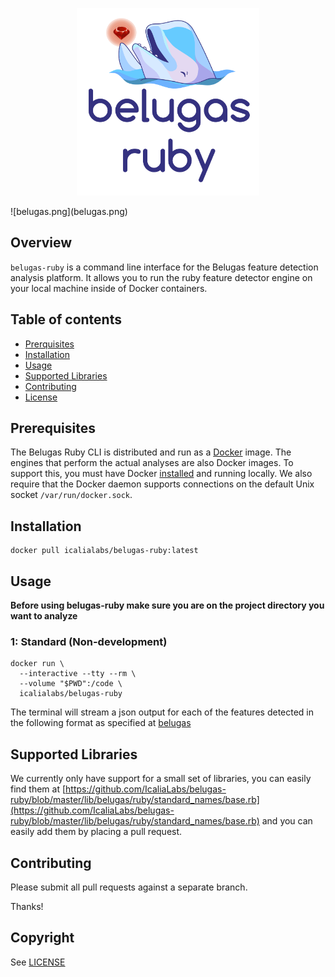 <p align="center">
  <img src="belugas.png" height="300px" alt="Belugas Ruby"/>
</p>
![belugas.png](belugas.png)

## Overview

`belugas-ruby` is a command line interface for the Belugas feature detection analysis
platform. It allows you to run the ruby feature detector engine on your local machine inside of Docker containers.

## Table of contents

- [Prerquisites](#prerequisites)
- [Installation](#installation)
- [Usage](#usage)
- [Supported Libraries](#supported-libraries)
- [Contributing](#contributing)
- [License](#license)


## Prerequisites

The Belugas Ruby CLI is distributed and run as a [Docker](https://www.docker.com) image. The engines that perform the actual analyses are also Docker images. To support this, you must have Docker [installed](https://docs.docker.com/engine/installation/) and running locally. We also require that the Docker daemon supports connections on the default Unix socket `/var/run/docker.sock`.

## Installation

```console
docker pull icalialabs/belugas-ruby:latest
```

## Usage

**Before using belugas-ruby make sure you are on the project directory you want to analyze**

### 1: Standard (Non-development)
```console
docker run \
  --interactive --tty --rm \
  --volume "$PWD":/code \
  icalialabs/belugas-ruby
```

The terminal will stream a json output for each of the features detected in the following format as specified at [belugas](https://github.com/IcaliaLabs/belugas/blob/master/documented-spec/spec/SPEC.md#features)

## Supported Libraries

We currently only have support for a small set of libraries, you can easily find them at [https://github.com/IcaliaLabs/belugas-ruby/blob/master/lib/belugas/ruby/standard_names/base.rb](https://github.com/IcaliaLabs/belugas-ruby/blob/master/lib/belugas/ruby/standard_names/base.rb) and you can easily add them by placing a pull request.

## Contributing

Please submit all pull requests against a separate branch.

Thanks!

## Copyright

See [LICENSE](LICENSE)
